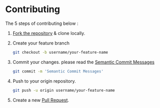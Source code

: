 # Contributing
The 5 steps of contributing below :

1. [Fork the repository](https://github.com/Bogor-Developers/bogor.dev/fork) & clone locally.
2. Create your feature branch

    ```bash
    git checkout -b username/your-feature-name
    ```
3. Commit your changes. please read the [Semantic Commit Messages](https://seesparkbox.com/foundry/semantic_commit_messages)
    
    ```bash
    git commit -m 'Semantic Commit Messages'
    ```
4. Push to your origin repository. 

    ```bash
    git push -u origin username/your-feature-name
    ```
5. Create a new [Pull Request](https://github.com/Bogor-Developers/bogor.dev/pulls).